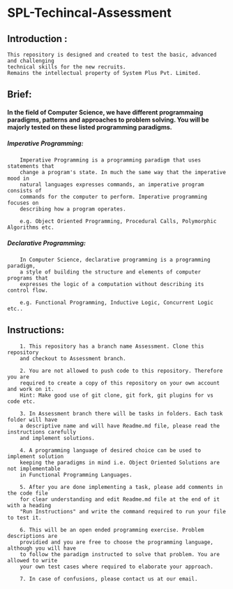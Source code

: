 # SPL-Techincal-Assessment

## Introduction :

    This repository is designed and created to test the basic, advanced and challenging 
    technical skills for the new recruits. 
    Remains the intellectual property of System Plus Pvt. Limited.

## Brief:

#### In the field of Computer Science, we have different programmaing paradigms, patterns and approaches to problem solving. You will be majorly tested on these listed programming paradigms.

##### Imperative Programming:
        
        Imperative Programming is a programming paradigm that uses statements that 
        change a program's state. In much the same way that the imperative mood in 
        natural languages expresses commands, an imperative program consists of 
        commands for the computer to perform. Imperative programming focuses on 
        describing how a program operates.

        e.g. Object Oriented Programming, Procedural Calls, Polymorphic Algorithms etc.
    
##### Declarative Programming:

        In Computer Science, declarative programming is a programming paradigm, 
        a style of building the structure and elements of computer programs that 
        expresses the logic of a computation without describing its control flow.

        e.g. Functional Programming, Inductive Logic, Concurrent Logic etc..

## Instructions:

        1. This repository has a branch name Assessment. Clone this repository 
        and checkout to Assessment branch.

        2. You are not allowed to push code to this repository. Therefore you are 
        required to create a copy of this repository on your own account and work on it. 
        Hint: Make good use of git clone, git fork, git plugins for vs code etc.

        3. In Assessment branch there will be tasks in folders. Each task folder will have
        a descriptive name and will have Readme.md file, please read the instructions carefully 
        and implement solutions.

        4. A programming language of desired choice can be used to implement solution 
        keeping the paradigms in mind i.e. Object Oriented Solutions are not implementable 
        in Functional Programming Languages. 

        5. After you are done implementing a task, please add comments in the code file 
        for clear understanding and edit Readme.md file at the end of it with a heading 
        "Run Instructions" and write the command required to run your file to test it.

        6. This will be an open ended programming exercise. Problem descriptions are 
        providied and you are free to choose the programming language, although you will have 
        to follow the paradigm instructed to solve that problem. You are allowed to write 
        your own test cases where required to elaborate your approach.

        7. In case of confusions, please contact us at our email.